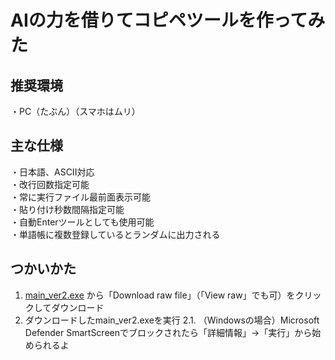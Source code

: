 # AIの力を借りてコピペツールを作ってみた
## 推奨環境
・PC（たぶん）（スマホはムリ）

## 主な仕様
・日本語、ASCII対応  
・改行回数指定可能  
・常に実行ファイル最前面表示可能  
・貼り付け秒数間隔指定可能  
・自動Enterツールとしても使用可能  
・単語帳に複数登録しているとランダムに出力される  

## つかいかた
1. [main_ver2.exe](https://github.com/Siyu062/copy_paste_app/blob/main/main_ver2.exe) から「Download raw file」（「View raw」でも可）をクリックしてダウンロード
2. ダウンロードしたmain_ver2.exeを実行
2.1. （Windowsの場合）Microsoft Defender SmartScreenでブロックされたら「詳細情報」→「実行」から始められるよ  
